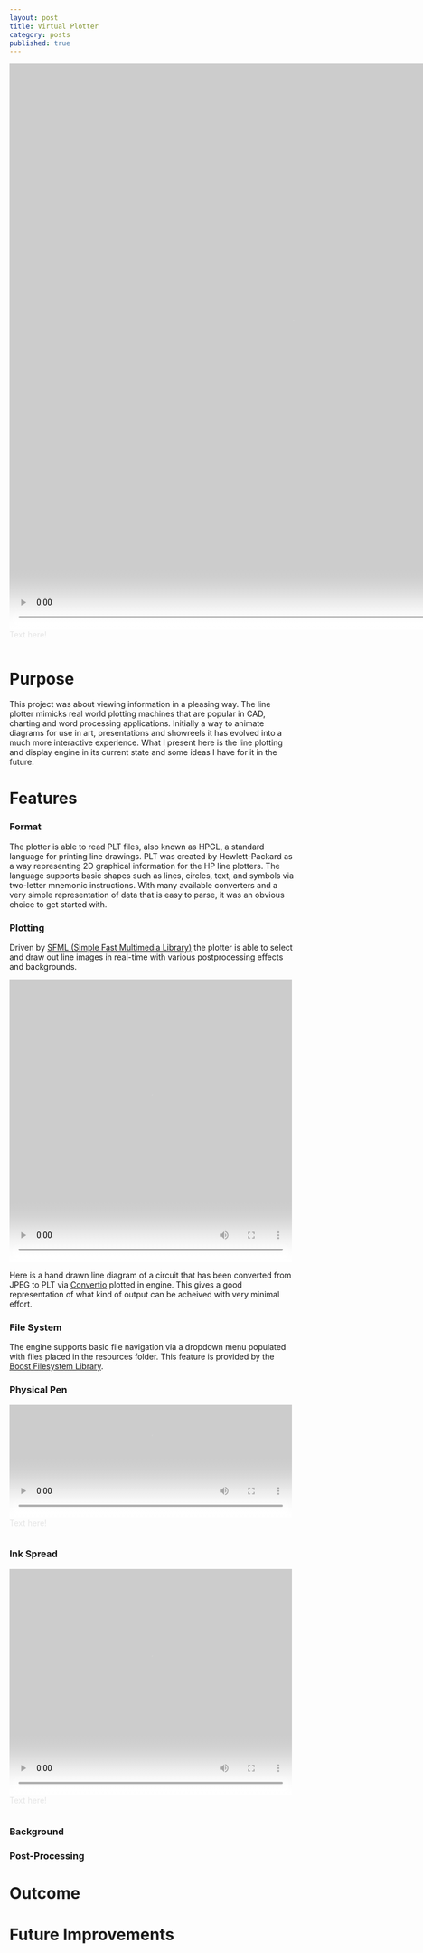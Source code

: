 ```yaml
---
layout: post
title: Virtual Plotter
category: posts
published: true
---
```

<div id="vid" style="display:inline-block; filter:invert(100%);">
  <video width="1000" height="1000" style="float:left;" loop autoplay>
    <source src="http://flandan.github.io/images/FullPlot.mp4" type="video/mp4">
  Your browser does not support the video tag.
  </video>

  Text here!
</div>

# Purpose
This project was about viewing information in a pleasing way. The line plotter mimicks real world plotting machines that are popular in CAD, charting and word processing applications. Initially a way to animate diagrams for use in art, presentations and showreels it has evolved into a much more interactive experience. What I present here is the line plotting and display engine in its current state and some ideas I have for it in the future.


# Features
### Format
The plotter is able to read PLT files, also known as HPGL, a standard language for printing line drawings. PLT was created by Hewlett-Packard as a way representing 2D graphical information for the HP line plotters. The language supports basic shapes such as lines, circles, text, and symbols via two-letter mnemonic instructions. With many available converters and a very simple representation of data that is easy to parse, it was an obvious choice to get started with.

### Plotting
Driven by [SFML (Simple Fast Multimedia Library)](https://www.sfml-dev.org/) the plotter is able to select and draw out line images in real-time with various postprocessing effects and backgrounds.
<div id="vid" style="display:inline-block; filter:invert(100%);">
  <video width="500" height="500" style="float:left;" loop autoplay>
    <source src="http://flandan.github.io/images/Plotting2.mp4" type="video/mp4">
  Your browser does not support the video tag.
  </video>

</div>

Here is a hand drawn line diagram of a circuit that has been converted from JPEG to PLT via [Convertio](https://convertio.co/) plotted in engine. This gives a good representation of what kind of output can be acheived with very minimal effort.

### File System
The engine supports basic file navigation via a dropdown menu populated with files placed in the resources folder. This feature is provided by the [Boost Filesystem Library](https://www.boost.org/doc/libs/1_67_0/libs/filesystem/doc/index.htm).

### Physical Pen
<div id="vid" style="display:inline-block; filter:invert(100%);">
  <video width="500" height="200" style="float:left;" loop autoplay>
    <source src="http://flandan.github.io/images/PenAcceleration.mp4" type="video/mp4">
  Your browser does not support the video tag.
  </video>

  Text here!
</div>

### Ink Spread
<div id="vid" style="display:inline-block; filter:invert(100%);">
  <video width="500" height="400" style="float:left;" loop autoplay>
    <source src="http://flandan.github.io/images/InkSpread.mp4" type="video/mp4">
  Your browser does not support the video tag.
  </video>

  Text here!
</div>

### Background
### Post-Processing
# Outcome
# Future Improvements
